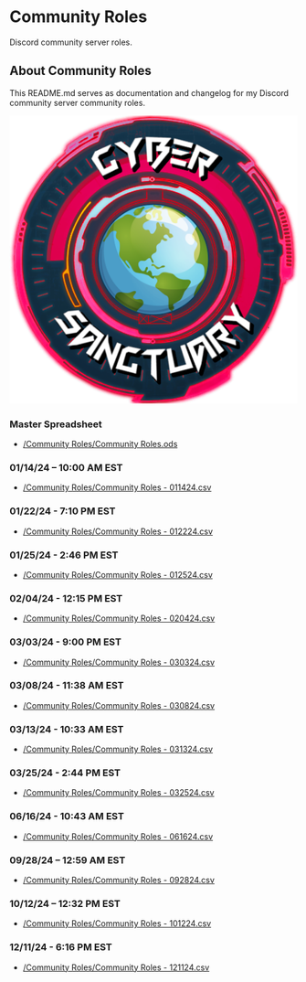 # Community Roles
Discord community server roles.

## About Community Roles
This README.md serves as documentation and changelog for my Discord community server community roles.

![alttext](/Images/server_icon.png)

### Master Spreadsheet
* [/Community Roles/Community Roles.ods](/Community%20Roles/Community%20Roles.ods)

### 01/14/24 – 10:00 AM EST
* [/Community Roles/Community Roles - 011424.csv](/Community%20Roles/Community%20Roles%20-%20011424.csv)

### 01/22/24 - 7:10 PM EST
* [/Community Roles/Community Roles - 012224.csv](/Community%20Roles/Community%20Roles%20-%20012224.csv)

### 01/25/24 - 2:46 PM EST
* [/Community Roles/Community Roles - 012524.csv](/Community%20Roles/Community%20Roles%20-%20012524.csv)

### 02/04/24 - 12:15 PM EST
* [/Community Roles/Community Roles - 020424.csv](/Community%20Roles/Community%20Roles%20-%20020424.csv)

### 03/03/24 - 9:00 PM EST
* [/Community Roles/Community Roles - 030324.csv](/Community%20Roles/Community%20Roles%20-%20030324.csv)

### 03/08/24 - 11:38 AM EST
* [/Community Roles/Community Roles - 030824.csv](/Community%20Roles/Community%20Roles%20-%20030824.csv)

### 03/13/24 - 10:33 AM EST
* [/Community Roles/Community Roles - 031324.csv](/Community%20Roles/Community%20Roles%20-%20031324.csv)

### 03/25/24 - 2:44 PM EST
* [/Community Roles/Community Roles - 032524.csv](/Community%20Roles/Community%20Roles%20-%20032524.csv)

### 06/16/24 - 10:43 AM EST
* [/Community Roles/Community Roles - 061624.csv](/Community%20Roles/Community%20Roles%20-%20061624.csv)

### 09/28/24 – 12:59 AM EST
* [/Community Roles/Community Roles - 092824.csv](/Community%20Roles/Community%20Roles%20-%20092824.csv)

### 10/12/24 – 12:32 PM EST
* [/Community Roles/Community Roles - 101224.csv](/Community%20Roles/Community%20Roles%20-%20092824.csv)

### 12/11/24 - 6:16 PM EST
* [/Community Roles/Community Roles - 121124.csv](/Community%20Roles/Community%20Roles%20-%20121124.csv)